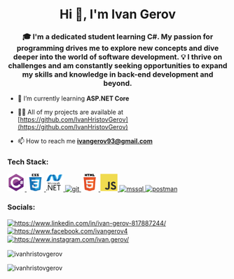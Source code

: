 <h1 align="center">Hi 👋, I'm Ivan Gerov</h1>
<h3 align="center">🎓 I'm a dedicated student learning C#. My passion for programming drives me to explore new concepts and dive deeper into the world of software development. 💡 I thrive on challenges and am constantly seeking opportunities to expand my skills and knowledge in back-end development and beyond.</h3>

- 🌱 I’m currently learning **ASP.NET Core**

- 👨‍💻 All of my projects are available at [https://github.com/IvanHristovGerov](https://github.com/IvanHristovGerov)

- 📫 How to reach me **ivangerov93@gmail.com**



<h3 align="left">Tech Stack:</h3>
<p align="left"> <a href="https://www.w3schools.com/cs/" target="_blank" rel="noreferrer"> <img src="https://raw.githubusercontent.com/devicons/devicon/master/icons/csharp/csharp-original.svg" alt="csharp" width="40" height="40"/> </a> <a href="https://www.w3schools.com/css/" target="_blank" rel="noreferrer"> <img src="https://raw.githubusercontent.com/devicons/devicon/master/icons/css3/css3-original-wordmark.svg" alt="css3" width="40" height="40"/> </a> <a href="https://dotnet.microsoft.com/" target="_blank" rel="noreferrer"> <img src="https://raw.githubusercontent.com/devicons/devicon/master/icons/dot-net/dot-net-original-wordmark.svg" alt="dotnet" width="40" height="40"/> </a> <a href="https://git-scm.com/" target="_blank" rel="noreferrer"> <img src="https://www.vectorlogo.zone/logos/git-scm/git-scm-icon.svg" alt="git" width="40" height="40"/> </a> <a href="https://www.w3.org/html/" target="_blank" rel="noreferrer"> <img src="https://raw.githubusercontent.com/devicons/devicon/master/icons/html5/html5-original-wordmark.svg" alt="html5" width="40" height="40"/> </a> <a href="https://developer.mozilla.org/en-US/docs/Web/JavaScript" target="_blank" rel="noreferrer"> <img src="https://raw.githubusercontent.com/devicons/devicon/master/icons/javascript/javascript-original.svg" alt="javascript" width="40" height="40"/> </a> <a href="https://www.microsoft.com/en-us/sql-server" target="_blank" rel="noreferrer"> <img src="https://www.svgrepo.com/show/303229/microsoft-sql-server-logo.svg" alt="mssql" width="40" height="40"/> </a> <a href="https://postman.com" target="_blank" rel="noreferrer"> <img src="https://www.vectorlogo.zone/logos/getpostman/getpostman-icon.svg" alt="postman" width="40" height="40"/> </a> </p>

<h3 align="left">Socials:</h3>
<p align="left">
<a href="https://www.linkedin.com/in/ivan-gerov-817887244/" target="blank"><img align="center" src="https://raw.githubusercontent.com/rahuldkjain/github-profile-readme-generator/master/src/images/icons/Social/linked-in-alt.svg" alt="https://www.linkedin.com/in/ivan-gerov-817887244/" height="30" width="40" /></a>
<a href="https://www.facebook.com/ivangerov4" target="blank"><img align="center" src="https://raw.githubusercontent.com/rahuldkjain/github-profile-readme-generator/master/src/images/icons/Social/facebook.svg" alt="https://www.facebook.com/ivangerov4" height="30" width="40" /></a>
<a href="https://instagram.com/https://www.instagram.com/ivan.gerov/" target="blank"><img align="center" src="https://raw.githubusercontent.com/rahuldkjain/github-profile-readme-generator/master/src/images/icons/Social/instagram.svg" alt="https://www.instagram.com/ivan.gerov/" height="30" width="40" /></a>
</p>

<p><img align="center" src="https://github-readme-stats.vercel.app/api/top-langs?username=ivanhristovgerov&show_icons=true&locale=en&layout=compact" alt="ivanhristovgerov" /></p>

<p><img align="center" src="https://github-readme-streak-stats.herokuapp.com/?user=ivanhristovgerov&" alt="ivanhristovgerov" /></p>
